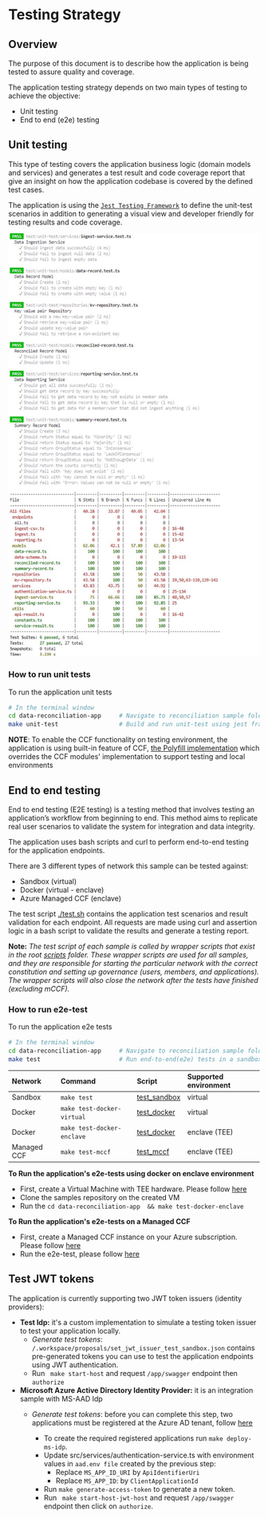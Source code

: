 # Testing Strategy

## Overview

The purpose of this document is to describe how the application is being tested to assure quality and coverage.

The application testing strategy depends on two main types of testing to achieve the objective:
- Unit testing
- End to end (e2e) testing


## Unit testing

This type of testing covers the application business logic (domain models and services) and generates a test result and code coverage report that give an insight on how the application codebase is covered by the defined test cases.

The application is using the [`Jest Testing Framework`](https://jestjs.io/docs/getting-started) to define the unit-test scenarios in addition to generating a visual view and developer friendly for testing results and code coverage.

![Testing Result](../docs/images/test-result.jpg)

### How to run unit tests

To run the application unit tests

```bash
# In the terminal window
cd data-reconciliation-app     # Navigate to reconciliation sample folder
make unit-test                 # Build and run unit-test using jest framework
```

**NOTE**: To enable the CCF functionality on testing environment, the application is using built-in feature of CCF, [the Polyfill implementation](https://microsoft.github.io/CCF/main/js/ccf-app/modules/polyfill.html) which overrides the CCF modules' implementation to support testing and local environments

## End to end testing

End to end testing (E2E testing) is a testing method that involves testing an application’s workflow from beginning to end. This method aims to replicate real user scenarios to validate the system for integration and data integrity.

The application uses bash scripts and curl to perform end-to-end testing for the application endpoints.

There are 3 different types of network this sample can be tested against:
- Sandbox (virtual)
- Docker (virtual - enclave)
- Azure Managed CCF (enclave)


The test script [./test.sh](./test.sh) contains the application test scenarios and result validation for each endpoint. All requests are made using curl and assertion logic in a bash script to validate the results and generate a testing report.


**Note:** _The test script of each sample is called by wrapper scripts that exist in the root [scripts](../../scripts/) folder. 
These wrapper scripts are used for all samples, and they are responsible for starting the particular network with the correct constitution and setting up governance (users, members, and applications). The wrapper scripts will also close the network after the tests have finished (excluding mCCF)._


### How to run e2e-test

To run the application e2e tests

```bash
# In the terminal window
cd data-reconciliation-app     # Navigate to reconciliation sample folder
make test                      # Run end-to-end(e2e) tests in a sandbox (virtual) environment
```

|   Network   |     Command                |                  Script                       | Supported environment     |
| :---------  | :------------------------- | :-------------------------------------------  | :------------------------ |
| Sandbox     | `make test`                | [test_sandbox](../../scripts/test_sandbox.sh) | virtual                   |
| Docker      | `make test-docker-virtual` | [test_docker](../../scripts/test_docker.sh)   | virtual                   |
| Docker      | `make test-docker-enclave` | [test_docker](../../scripts/test_docker.sh)   | enclave (TEE)             |
| Managed CCF | `make test-mccf`           | [test_mccf](../../scripts/test_mccf.sh)     | enclave (TEE)             |


**To Run the application's e2e-tests using docker on enclave environment**
  - First, create a Virtual Machine with TEE hardware. Please follow [here](https://github.com/microsoft/CCF/blob/main/getting_started/azure_vm/README.md)
  - Clone the samples repository on the created VM
  - Run the `cd data-reconciliation-app  && make test-docker-enclave`

**To Run the application's e2e-tests on a Managed CCF**
  - First, create a Managed CCF instance on your Azure subscription. Please follow [here](https://github.com/microsoft/ccf-app-samples/tree/main/deploy#deploying-the-ccf-samples)
  - Run the e2e-test, please follow [here](https://github.com/microsoft/ccf-app-samples/tree/main/deploy#deploying-a-ccf-application-to-azure-managed-ccf)

## Test JWT tokens

The application is currently supporting two JWT token issuers (identity providers):
- **Test Idp:** it's a custom implementation to simulate a testing token issuer to test your application locally.
  - *Generate test tokens*: `/.workspace/proposals/set_jwt_issuer_test_sandbox.json` contains pre-generated tokens you can use to test the application endpoints using JWT authentication.
  - Run ` make start-host` and request `/app/swagger` endpoint then `authorize`
- **Microsoft Azure Active Directory Identity Provider:** it is an integration sample with MS-AAD Idp
  - *Generate test tokens*: before you can complete this step, two applications must be registered at the Azure AD tenant, follow [here](https://learn.microsoft.com/en-us/azure/active-directory/develop/quickstart-register-app) 
  
    - To create the required registered applications run `make deploy-ms-idp`.
    - Update src/services/authentication-service.ts with environment values in `aad.env file` created by the previous step: 
      - Replace `MS_APP_ID_URI` by `ApiIdentifierUri`
      - Replace `MS_APP_ID`: by `ClientApplicationId`
    - Run `make generate-access-token` to generate a new token.
    - Run ` make start-host-jwt-host` and request `/app/swagger` endpoint then click on `authorize`.